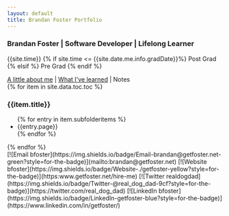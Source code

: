 ```yaml
---
layout: default
title: Brandan Foster Portfolio
---
```


### Brandan Foster | Software Developer | Lifelong Learner

 {{site.time}}
 {% if site.time <= {{site.date.me.info.gradDate}}%}
 Post Grad
 {% elsif %}
 Pre Grad
 {% endif %}

[A little about me](about.md)   | [What I've learned](cv.md) | Notes<br>
{% for item in site.data.toc.toc %}
<h3>{{item.title}}</h3>
<ul>
{% for entry in item.subfolderitems %}
<li>{{entry.page}}</li>
{% endfor %}
</ul>
{% endfor %}
<br>
[![Email bfoster](https://img.shields.io/badge/Email-brandan@getfoster.net-green?style=for-the-badge)](mailto:brandan@getfoster.net)
[![Website bfoster](https://img.shields.io/badge/Website-./getfoster-yellow?style=for-the-badge)](https:www.getfoster.net/hire-me)
[![Twitter realdogdad](https://img.shields.io/badge/Twitter-@real_dog_dad-9cf?style=for-the-badge)](https://twitter.com/real_dog_dad)
[![LinkedIn bfoster](https://img.shields.io/badge/LinkedIn-getfoster-blue?style=for-the-badge)](https://www.linkedin.com/in/getfoster/) <br>

